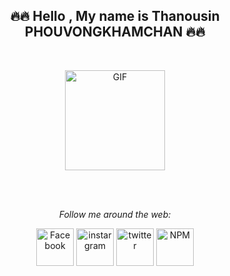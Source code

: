 <div align="center">
  
  ## 🔥🔥 Hello , My name is Thanousin PHOUVONGKHAMCHAN 🔥🔥 </h4>
  
  <br/>
  
  <a href="https://github.com/Stylezaa" target="_blank"><img align="center" alt="GIF" height="160px" src="https://media.giphy.com/media/du3J3cXyzhj75IOgvA/giphy.gif" /></a>
  
  <br/><br/>

<i>Follow me around the web:</i><br>

<a href="https://www.facebook.com/thanusin.pouvongkhamchan/" target="_blank"><img width="60" src="https://image.flaticon.com/icons/png/512/725/725289.png" alt="Facebook"></a>
<a href="https://www.instagram.com/sin_pp555/" target="_blank"><img width="60" src="https://image.flaticon.com/icons/png/512/3579/3579034.png" alt="instargram"></a>
<a href="https://twitter.com/thanusin476" target="_blank"><img width="60" src="https://image.flaticon.com/icons/png/512/1322/1322042.png" alt="twitter"></a>
<a href="https://www.npmjs.com/~devs.npm" target="_blank"><img width="60" src="https://static-00.iconduck.com/assets.00/npm-icon-512x512-qtfdrf37.png" alt="NPM"></a>

</div>
